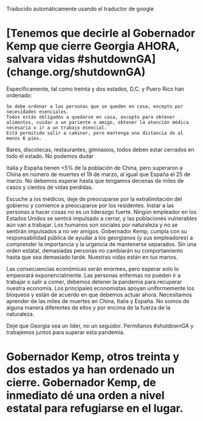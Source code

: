 Traducido automáticamente usando el traductor de google


# [Tenemos que decirle al Gobernador Kemp que cierre Georgia AHORA, salvara vidas #shutdownGA] (change.org/shutdownGA)
 
Específicamente, tal como treinta y dos estados, D.C. y Puero Rico han ordenado:

    Se debe ordenar a las personas que se queden en casa, excepto por necesidades esenciales.
    Todos están obligados a quedarse en casa, excepto para obtener alimentos, cuidar a un pariente o amigo, obtener la atención médica necesaria o ir a un trabajo esencial.
    Está permitido salir a caminar, pero mantenga una distancia de al menos 6 pies.

Bares, discotecas, restaurantes, gimnasios, todos deben estar cerrados en todo el estado. No podemos dudar

Italia y España tienen <5% de la población de China, pero superaron a China en número de muertes el 19 de marzo, al igual que España el 25 de marzo. No debemos esperar hasta que tengamos decenas de miles de casos y cientos de vidas perdidas.

Escuche a los médicos, deje de preocuparse por la extralimitación del gobierno y comience a preocuparse por los residentes. Instar a las personas a hacer cosas no es un liderazgo fuerte. Ningún empleador en los Estados Unidos se sentirá impulsado a cerrar, y las poblaciones vulnerables aún van a trabajar. Los humanos son sociales por naturaleza y no se sentirán impulsados a no ver amigos. Gobernador Kemp, cumpla con su responsabilidad pública de ayudar a los georgianos (y sus empleadores) a comprender la importancia y la urgencia de mantenerse separados. Sin una orden estatal, demasiadas personas no cambiarán su comportamiento hasta que sea demasiado tarde. Nuestras vidas están en tus manos.

Las consecuencias económicas serán enormes, pero esperar solo lo empeorará exponencialmente. Las personas enfermas no pueden ir a trabajar o salir a comer, debemos detener la pandemia para recuperar nuestra economía. Los principales economistas apoyan uniformemente los bloqueos y están de acuerdo en que debemos actuar ahora. Necesitamos aprender de las miles de muertes en China, Italia y España. No somos de alguna manera diferentes de ellos y por encima de la fuerza de la naturaleza.

Deje que Georgia sea un líder, no un seguidor. Permítanos #shutdownGA y trabajemos juntos para superar esta pandemia.

# Gobernador Kemp, otros treinta y dos estados ya han ordenado un cierre. Gobernador Kemp, de inmediato dé una orden a nivel estatal para refugiarse en el lugar.
